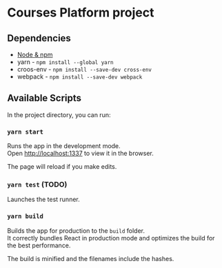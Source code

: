 # Courses Platform project

## Dependencies

- [Node & npm](https://nodejs.org/en/)
- yarn - `npm install --global yarn`
- croos-env - `npm install --save-dev cross-env`
- webpack - `npm install --save-dev webpack`

## Available Scripts

In the project directory, you can run:

### `yarn start`

Runs the app in the development mode.\
Open [http://localhost:1337](http://localhost:1337) to view it in the browser.

The page will reload if you make edits.

### `yarn test` (TODO)

Launches the test runner.

### `yarn build`

Builds the app for production to the `build` folder.\
It correctly bundles React in production mode and optimizes the build for the best performance.

The build is minified and the filenames include the hashes.
